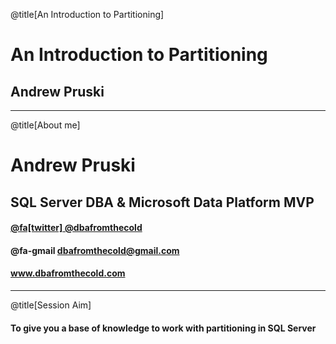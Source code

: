 @title[An Introduction to Partitioning]

# An Introduction to Partitioning

## Andrew Pruski

---

@title[About me]

# Andrew Pruski

## SQL Server DBA & Microsoft Data Platform MVP

#### [@fa[twitter] @dbafromthecold](https://twitter.com/dbafromthecold)
#### @fa-gmail dbafromthecold@gmail.com
####  www.dbafromthecold.com

---

@title[Session Aim]

#### To give you a base of knowledge to work with partitioning in SQL Server
